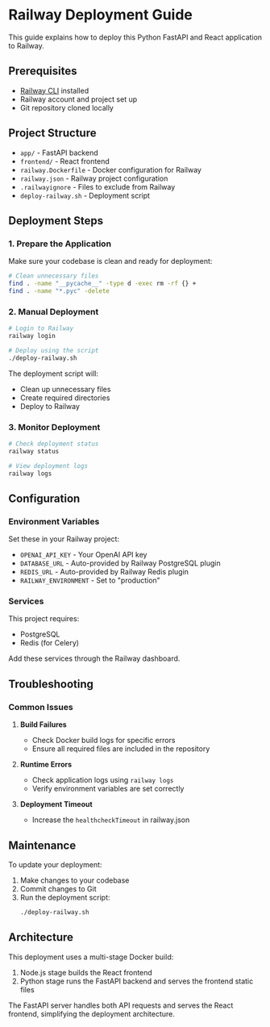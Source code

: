 # Railway Deployment Guide

This guide explains how to deploy this Python FastAPI and React application to Railway.

## Prerequisites

- [Railway CLI](https://docs.railway.app/develop/cli) installed
- Railway account and project set up
- Git repository cloned locally

## Project Structure

- `app/` - FastAPI backend
- `frontend/` - React frontend
- `railway.Dockerfile` - Docker configuration for Railway
- `railway.json` - Railway project configuration
- `.railwayignore` - Files to exclude from Railway
- `deploy-railway.sh` - Deployment script

## Deployment Steps

### 1. Prepare the Application

Make sure your codebase is clean and ready for deployment:

```bash
# Clean unnecessary files
find . -name "__pycache__" -type d -exec rm -rf {} +
find . -name "*.pyc" -delete
```

### 2. Manual Deployment

```bash
# Login to Railway
railway login

# Deploy using the script
./deploy-railway.sh
```

The deployment script will:
- Clean up unnecessary files
- Create required directories
- Deploy to Railway

### 3. Monitor Deployment

```bash
# Check deployment status
railway status

# View deployment logs
railway logs
```

## Configuration

### Environment Variables

Set these in your Railway project:

- `OPENAI_API_KEY` - Your OpenAI API key
- `DATABASE_URL` - Auto-provided by Railway PostgreSQL plugin
- `REDIS_URL` - Auto-provided by Railway Redis plugin
- `RAILWAY_ENVIRONMENT` - Set to "production"

### Services

This project requires:
- PostgreSQL
- Redis (for Celery)

Add these services through the Railway dashboard.

## Troubleshooting

### Common Issues

1. **Build Failures**
   - Check Docker build logs for specific errors
   - Ensure all required files are included in the repository

2. **Runtime Errors**
   - Check application logs using `railway logs`
   - Verify environment variables are set correctly

3. **Deployment Timeout**
   - Increase the `healthcheckTimeout` in railway.json

## Maintenance

To update your deployment:

1. Make changes to your codebase
2. Commit changes to Git
3. Run the deployment script:
   ```bash
   ./deploy-railway.sh
   ```

## Architecture

This deployment uses a multi-stage Docker build:
1. Node.js stage builds the React frontend
2. Python stage runs the FastAPI backend and serves the frontend static files

The FastAPI server handles both API requests and serves the React frontend, simplifying the deployment architecture. 